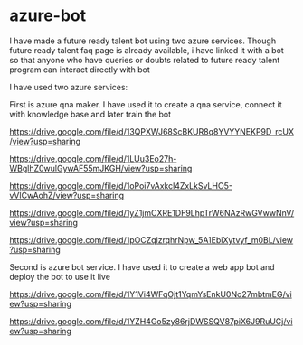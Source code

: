 # azure-bot
I have made a future ready talent bot using two azure services. 
Though future ready talent faq page is already available, i have linked it with a bot so that anyone who have queries or doubts related to future ready talent program can interact directly with bot

I have used two azure services:

First is azure qna maker. I have used it to create a qna service, connect it with knowledge base and later train the bot

https://drive.google.com/file/d/13QPXWJ68ScBKUR8q8YVYYNEKP9D_rcUX/view?usp=sharing

https://drive.google.com/file/d/1LUu3Eo27h-WBglhZ0wulGywAF55mJKGH/view?usp=sharing

https://drive.google.com/file/d/1oPoi7vAxkcl4ZxLkSvLHO5-vVlCwAohZ/view?usp=sharing

https://drive.google.com/file/d/1yZ1jmCXRE1DF9LhpTrW6NAzRwGVwwNnV/view?usp=sharing

https://drive.google.com/file/d/1pOCZqlzrqhrNpw_5A1EbiXytvyf_m0BL/view?usp=sharing

Second is azure bot service. I have used it to create a web app bot and deploy the bot to use it live

https://drive.google.com/file/d/1Y1Vi4WFqOjt1YqmYsEnkU0No27mbtmEG/view?usp=sharing

https://drive.google.com/file/d/1YZH4Go5zy86rjDWSSQV87piX6J9RuUCj/view?usp=sharing
